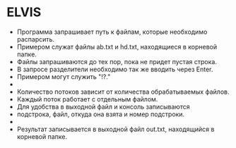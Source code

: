 # ELVIS

* Программа запрашивает путь к файлам, которые необходимо распарсить.
* Примером служат файлы ab.txt и hd.txt, находящиеся в корневой папке.
* Файлы запрашиваются до тех пор, пока не придет пустая строка.
* В запросе разделители необходимо так же вводить через Enter.
* Примером могут служить "!?."
* 
* Количество потоков зависит от количества обрабатываемых файлов.
* Каждый поток работает с отдельным файлом.
* Для удобства в выходной файл и консоль записываются 
* подстрока, файл, откуда она взята и номер подстроки.
* 
* Результат записывается в выходной файл out.txt, находящийся в корневой папке.
